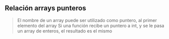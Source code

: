 ## Relación arrays punteros

>   El nombre de un array puede ser utilizado como puntero, al primer elemento del array
    Si una función recibe un puntero a int, y se le pasa un array de enteros, el resultado
    es el mismo